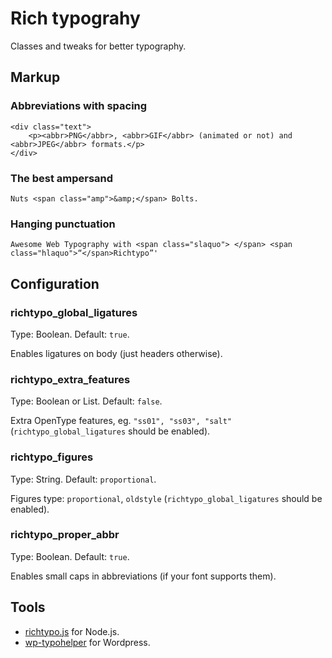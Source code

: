 # Rich typograhy

Classes and tweaks for better typography.


## Markup

### Abbreviations with spacing

	<div class="text">
		<p><abbr>PNG</abbr>, <abbr>GIF</abbr> (animated or not) and <abbr>JPEG</abbr> formats.</p>
	</div>

### The best ampersand

	Nuts <span class="amp">&amp;</span> Bolts.

### Hanging punctuation

	Awesome Web Typography with <span class="slaquo"> </span> <span class="hlaquo">“</span>Richtypo”'


## Configuration

### richtypo_global_ligatures

Type: Boolean. Default: `true`.

Enables ligatures on body (just headers otherwise).

### richtypo_extra_features

Type: Boolean or List. Default: `false`.

Extra OpenType features, eg. `"ss01", "ss03", "salt"` (`richtypo_global_ligatures` should be enabled).

### richtypo_figures

Type: String. Default: `proportional`.

Figures type: `proportional`, `oldstyle` (`richtypo_global_ligatures` should be enabled).

### richtypo_proper_abbr

Type: Boolean. Default: `true`.

Enables small caps in abbreviations (if your font supports them).


## Tools

* [richtypo.js](https://github.com/sapegin/richtypo.js) for Node.js.
* [wp-typohelper](https://github.com/sapegin/wp-typohelper) for Wordpress.
